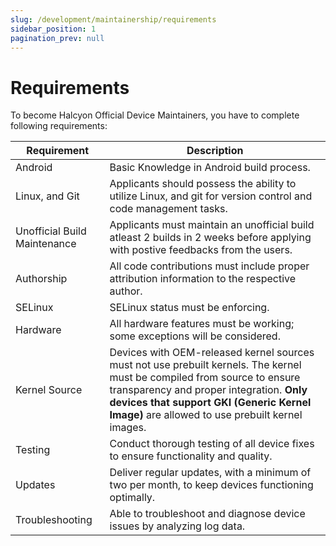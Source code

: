 ```yaml
---
slug: /development/maintainership/requirements
sidebar_position: 1
pagination_prev: null
---
```


# Requirements
To become Halcyon Official Device Maintainers, you have to complete following requirements:

| **Requirement** | **Description** |
|---|---|
| Android | Basic Knowledge in Android build process. |
| Linux, and Git | Applicants should possess the ability to utilize Linux, and git for version control and code management tasks. |
| Unofficial Build Maintenance | Applicants must maintain an unofficial build atleast 2 builds in 2 weeks before applying with postive feedbacks from the users. |
| Authorship | All code contributions must include proper attribution information to the respective author. |
| SELinux | SELinux status must be enforcing. |
| Hardware | All hardware features must be working; some exceptions will be considered. | 
| Kernel Source | Devices with OEM-released kernel sources must not use prebuilt kernels. The kernel must be compiled from source to ensure transparency and proper integration. **Only devices that support GKI (Generic Kernel Image)** are allowed to use prebuilt kernel images. |
| Testing | Conduct thorough testing of all device fixes to ensure functionality and quality. |
| Updates | Deliver regular updates, with a minimum of two per month, to keep devices functioning optimally. |
| Troubleshooting | Able to troubleshoot and diagnose device issues by analyzing log data. |